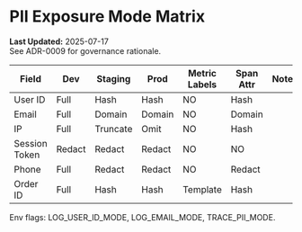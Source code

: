 # PII Exposure Mode Matrix

**Last Updated:** 2025-07-17  
See ADR-0009 for governance rationale.

| Field | Dev | Staging | Prod | Metric Labels | Span Attr | Notes |
|-------|-----|---------|------|---------------|-----------|-------|
| User ID | Full | Hash | Hash | NO | Hash | |
| Email | Full | Domain | Domain | NO | Domain | |
| IP | Full | Truncate | Omit | NO | Hash | |
| Session Token | Redact | Redact | Redact | NO | NO | |
| Phone | Full | Redact | Redact | NO | Redact | |
| Order ID | Full | Hash | Hash | Template | Hash | |

Env flags: LOG_USER_ID_MODE, LOG_EMAIL_MODE, TRACE_PII_MODE.

